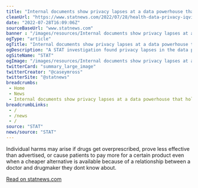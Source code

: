 ```yaml
--- 
title: "Internal documents show privacy lapses at a data powerhouse that holds health records and consumer information on millions of Americans"
cleanUrl: "https://www.statnews.com/2022/07/28/health-data-privacy-iqvia-experian/"
date: "2022-07-28T16:09:06Z"
sourceBaseUrl: "www.statnews.com"
banner : "/images/resources/Internal documents show privacy lapses at a data powerhouse that holds health records and consumer information on millions of Americans.jpg"
ogType: "article"
ogTitle: "Internal documents show privacy lapses at a data powerhouse that holds health records and consumer information on millions of Americans"
ogDescription: "A STAT investigation found privacy lapses in the data powerhouse IQVIA's secretive and long-running relationship with the credit reporting firm Experian."
ogSiteName: "STAT"
ogImage: "/images/resources/Internal documents show privacy lapses at a data powerhouse that holds health records and consumer information on millions of Americans.jpg"
twitterCard: "summary_large_image"
twitterCreator: "@caseymross"
twitterSite: "@statnews"
breadcrumbs:
 - Home
 - News
 - Internal documents show privacy lapses at a data powerhouse that holds health records and consumer information on millions of Americans
breadcrumbLinks:
 - / 
 - /news
 - / 
source: "STAT"
news/source: "STAT"
---
```

Individual harms may arise if drugs get overprescribed, prove less effective than advertised, or cause patients to pay more for a certain product even when a cheaper alternative is available because of a relationship between a doctor and drugmaker they dont know about.  
  
[Read on statnews.com](https://www.statnews.com/2022/07/28/health-data-privacy-iqvia-experian/)
